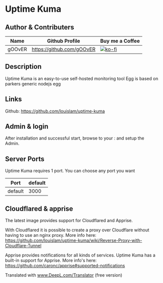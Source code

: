 # Uptime Kuma

## Author & Contributers
| Name        | Github Profile  | Buy me a Coffee |
| ------------- |-------------|-------------|
|   gOOvER   | https://github.com/gOOvER | [![ko-fi](https://ko-fi.com/img/githubbutton_sm.svg)](https://ko-fi.com/B0B351D0Q) |

## Description
Uptime Kuma is an easy-to-use self-hosted monitoring tool 
Egg is based on parkers generic nodejs egg

## Links
Github: https://github.com/louislam/uptime-kuma

## Admin & login
After installation and successful start, browse to your <ip>:<port> and setup the Admin.

## Server Ports

Uptime Kuma requires 1 port. You can choose any port you want

| Port    | default       |
|---------|---------------|
| default |     3000      |

## Cloudflared & apprise

The latest image provides support for Cloudflared and Apprise.

With Cloudflared it is possible to create a proxy over Cloudflare without having to use an nginx proxy. More info here:
https://github.com/louislam/uptime-kuma/wiki/Reverse-Proxy-with-Cloudflare-Tunnel

Apprise provides notifications for all kinds of services. Uptime Kuma has a built-in support for Apprise.
More info's here:
https://github.com/caronc/apprise#supported-notifications

Translated with www.DeepL.com/Translator (free version)